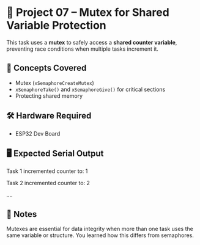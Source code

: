 # 🔹 Project 07 – Mutex for Shared Variable Protection

This task uses a **mutex** to safely access a **shared counter variable**, preventing race conditions when multiple tasks increment it.

## 🧠 Concepts Covered
- Mutex (`xSemaphoreCreateMutex`)
- `xSemaphoreTake()` and `xSemaphoreGive()` for critical sections
- Protecting shared memory

## 🛠️ Hardware Required
- ESP32 Dev Board

## 🖥️ Expected Serial Output
Task 1 incremented counter to: 1

Task 2 incremented counter to: 2

....


## 📌 Notes
Mutexes are essential for data integrity when more than one task uses the same variable or structure. You learned how this differs from semaphores.
